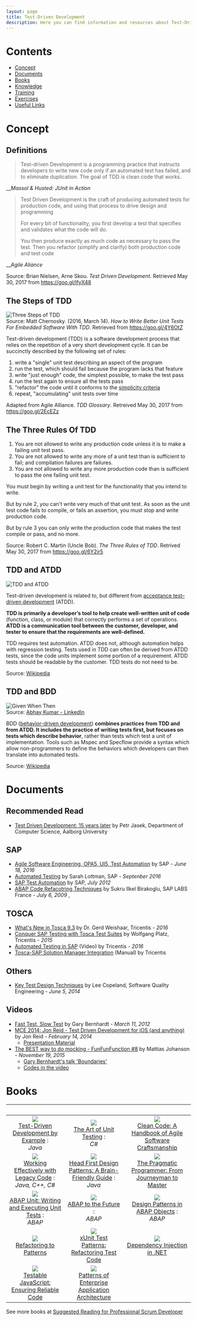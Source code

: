 ```yaml
---
layout: page
title: Test-Driven Development
description: Here you can find information and resources about Test-Driven Development.
---
```


# Contents

- [Concept](#concept)
- [Documents](#documents)
- [Books](#books)
- [Knowledge](knowledge.html)
- [Training](training.html)
- [Exercises](exercises.html)
- [Useful Links](links.html)

# Concept

## Definitions

> Test-driven Development is a programming practice that instructs developers to write new code only if an automated test has failed, and to eliminate duplication. The goal of TDD is clean code that works.

__*Massol & Husted: JUnit in Action*

> Test Driven Development is the craft of producing automated tests for production code, and using that process to drive design and programming
> 
> For every bit of functionality, you first develop a test that specifies and validates what the code will do.
> 
> You then produce exactly as much code as necessary to pass the test. Then you refactor (simplify and clarify) both production code and test code

__*Agile Aliance*

Source: Brian Nielsen, Arne Skou. *Test Driven Development*. Retrieved May 30, 2017 from https://goo.gl/lfyX48

## The Steps of TDD

![Three Steps of TDD](img/three_step_of_tdd.png)  
Source: Matt Chernosky. (2016, March 14). *How to Write Better Unit Tests For Embedded Software With TDD*. Retrieved from https://goo.gl/4Y6OtZ

Test-driven development (TDD) is a software development process that relies on the repetition of a very short development cycle. It can be succinctly described by the following set of rules:

1. write a "single" unit test describing an aspect of the program
2. run the test, which should fail because the program lacks that feature
3. write "just enough" code, the simplest possible, to make the test pass
4. run the test again to ensure all the tests pass
5. "refactor" the code until it conforms to the [simplicity criteria](https://www.agilealliance.org/glossary/rules-of-simplicity/)
6. repeat, "accumulating" unit tests over time


Adapted from Agile Alliance. *TDD Glossary*. Retreived May 30, 2017 from https://goo.gl/2EcEZz

## The Three Rules Of TDD

1. You are not allowed to write any production code unless it is to make a failing unit test pass.
2. You are not allowed to write any more of a unit test than is sufficient to fail; and compilation failures are failures.
3. You are not allowed to write any more production code than is sufficient to pass the one failing unit test.

You must begin by writing a unit test for the functionality that you intend to write.

But by rule 2, you can't write very much of that unit test. As soon as the unit test code fails to compile, or fails an assertion, you must stop and write production code.

But by rule 3 you can only write the production code that makes the test compile or pass, and no more.

Source: Robert C. Martin (Uncle Bob). *The Three Rules of TDD*. Retrived May 30, 2017 from https://goo.gl/6Y2ir5

## TDD and ATDD

![TDD and ATDD](img/atdd_and_tdd.png)

Test-driven development is related to, but different from [acceptance test–driven development](https://en.wikipedia.org/wiki/Acceptance_test%E2%80%93driven_development) (ATDD).

**TDD is primarily a developer’s tool to help create well-written unit of code** (function, class, or module) that correctly performs a set of operations. **ATDD is a communication tool between the customer, developer, and tester to ensure that the requirements are well-defined.**

TDD requires test automation. ATDD does not, although automation helps with regression testing. Tests used in TDD can often be derived from ATDD tests, since the code units implement some portion of a requirement. ATDD tests should be readable by the customer. TDD tests do not need to be.

Source: [Wikipedia](https://en.wikipedia.org/wiki/Test-driven_development#TDD_and_ATDD)

## TDD and BDD

![Given When Then](img/given_when_then.jpg)  
Source: [Abhay Kumar - LinkedIn](https://www.linkedin.com/pulse/behavior-driven-development-tools-java-developers-abhay-kumar)

BDD ([behavior-driven development](https://en.wikipedia.org/wiki/Behavior-driven_development)) **combines practices from TDD and from ATDD. It includes the practice of writing tests first, but focuses on tests which describe behavior**, rather than tests which test a unit of implementation. Tools such as Mspec and Specflow provide a syntax which allow non-programmers to define the behaviors which developers can then translate into automated tests.

Source: [Wikipedia](https://en.wikipedia.org/wiki/Test-driven_development#TDD_and_BDD)

# Documents

## Recommended Read

- [Test Driven Development: 15 years later](https://goo.gl/VfkjmV) by Petr Jasek, Department of Computer Science, Aalborg University

## SAP

- [Agile Software Engineering, OPA5, UI5, Test Automation](https://s3-ap-southeast-1.amazonaws.com/pacroy/Agile+Software+Engineering%2C+OPA5%2C+UI5%2C+Automation.pptx) by SAP - *June 18, 2016*
- [Automated Testing](https://s3-ap-southeast-1.amazonaws.com/pacroy/Automated+Testing.pptx) by Sarah Lottman, SAP - *Septenber 2016*
- [SAP Test Automation](https://s3-ap-southeast-1.amazonaws.com/pacroy/SAP+Test+Management.pdf) by SAP, *July 2012*
- [ABAP Code Refacotring Techniques](https://s3-ap-southeast-1.amazonaws.com/pacroy/abap_code_refactoring_techniques.pdf) by Sukru Ilkel Birakoglu, SAP LABS France - *July 6, 2009*
, 
## TOSCA

- [What's New in Tosca 9.3](https://s3-ap-southeast-1.amazonaws.com/pacroy/What%E2%80%99s+New+in+Tosca+9.3.pdf) by Dr. Gerd Weishaar, Tricentis - *2016*
- [Conquer SAP Testing with Tosca Test Suites](https://s3-ap-southeast-1.amazonaws.com/pacroy/SAP+Tricentis+Tosca+-testing.pdf) by Wolfgang Platz, Tricentis - *2015*
- [Automated Testing in SAP](https://vimeo.com/159330942) (Video) by Tricentis - *2016*
- [Tosca-SAP Solution Manager Integration](https://support.tricentis.com/community/manuals_detail.do?lang=en&version=10.0.0&url=sap_solutionmanager/concept.htm) (Manual) by Tricentis

## Others

- [Key Test Design Techniques](https://s3-ap-southeast-1.amazonaws.com/pacroy/Key+Test+Design+Techniques.pdf) by Lee Copeland, Software Quality Engineering - *June 5, 2014*

## Videos
- [Fast Test, Slow Test](https://youtu.be/RAxiiRPHS9k) by Gary Bernhardt - *March 11, 2012*
- [MCE 2014: Jon Reid - Test Driven Development for iOS (and anything)](https://youtu.be/Jzlz3Bx-NzM) by Jon Reid - *February 14, 2014*
  - [Presentation Material](http://qualitycoding.org/files/ControllingDependencies.pdf)
- [The BEST way to do mocking - FunFunFunction #8](https://youtu.be/fgqh-OZjpYY) by Mattias Johanson - *November 19, 2015*
  - [Gary Bernhardt's talk 'Boundaries'](https://www.destroyallsoftware.com/talks/boundaries)
  - [Codes in the video](https://github.com/mpj/workroom-lights-killer)

# Books

| &nbsp; | &nbsp; | &nbsp; |
|:---:|:---:|:---:|
| ![](img/tdd_by_example.jpg)<br />[Test-Driven Development by Example](https://www.amazon.com/Test-Driven-Development-Kent-Beck/dp/0321146530) :<br />_Java_ | ![](img/art_of_unit_testing.jpg)<br />[The Art of Unit Testing](https://www.amazon.com/Art-Unit-Testing-examples/dp/1617290890/) :<br />_C#_ | ![](img/clean_code.jpg)<br />[Clean Code: A Handbook of Agile Software Craftsmanship](https://www.amazon.com/Clean-Code-Handbook-Software-Craftsmanship/dp/0132350882) |
| ![](img/working_effectively_with_legacy_code.jpg)<br />[Working Effectively with Legacy Code](https://www.amazon.com/Working-Effectively-Legacy-Michael-Feathers/dp/0131177052/) :<br />_Java, C++, C#_ | ![](img/head_first_design_patterns.jpg)<br />[Head First Design Patterns: A Brain-Friendly Guide](https://www.amazon.com/Head-First-Design-Patterns-Brain-Friendly/dp/0596007124) :<br />_Java_ | ![](img/pragmatic_programmer.jpg)<br />[The Pragmatic Programmer: From Journeyman to Master](https://www.amazon.com/Pragmatic-Programmer-Journeyman-Master/dp/020161622X/) |
|![](img/abap_unit.jpg)<br />[ABAP Unit: Writing and Executing Unit Tests](https://www.sap-press.com/abap-unit-writing-and-executing-unit-tests_4298/) :<br />_ABAP_ | ![](img/abap_to_the_future.jpg)<br />[ABAP to the Future](https://www.sap-press.com/abap-to-the-future_4161/) :<br />_ABAP_ | ![](img/design_patterns_in_abap_objects.jpg)<br />[Design Patterns in ABAP Objects](https://www.sap-press.com/design-patterns-in-abap-objects_4277/) :<br />_ABAP_ |
|![](img/refactoring_to_patterns.jpg)<br />[Refactoring to Patterns](https://www.amazon.com/Refactoring-Patterns-Joshua-Kerievsky/dp/0321213351) | ![](img/xunit_test_patterns.jpg)<br />[xUnit Test Patterns: Refactoring Test Code](https://www.amazon.com/xUnit-Test-Patterns-Refactoring-Code/dp/0131495054/) | ![](img/dependency_injection_dotnet.jpg)<br />[Dependency Injection in .NET](https://www.amazon.com/Dependency-Injection-NET-Mark-Seemann/dp/1935182501/) |
|![](img/testable_javascript.jpg)<br />[Testable JavaScript: Ensuring Reliable Code](https://www.amazon.com/Testable-JavaScript-Ensuring-Reliable-Code/dp/1449323391) |  ![](img/pattern_of_enterprise_application_architecture.jpg)<br />[Patterns of Enterprise Application Architecture](https://www.amazon.com/Patterns-Enterprise-Application-Architecture-Martin/dp/0321127420/) |  |

See more books at [Suggested Reading for Professional Scrum Developer](https://www.scrum.org/resources/suggested-reading-professional-scrum-developer)
